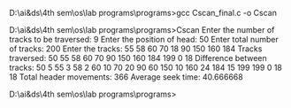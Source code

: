 D:\ai&ds\4th sem\os\lab programs\programs>gcc Cscan_final.c -o Cscan

D:\ai&ds\4th sem\os\lab programs\programs>Cscan
Enter the number of tracks to be traversed: 9
Enter the position of head: 50
Enter total number of tracks: 200
Enter the tracks:
55
58
60
70
18
90
150
160
184
Tracks traversed:
50 55 58 60 70 90 150 160 184 199 0 18
Difference between tracks:
50 5
55 3
58 2
60 10
70 20
90 60
150 10
160 24
184 15
199 199
0 18
18
Total header movements: 366
Average seek time: 40.666668

D:\ai&ds\4th sem\os\lab programs\programs>
